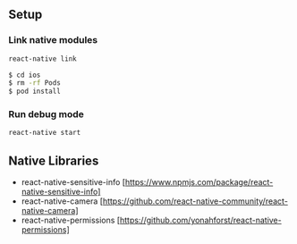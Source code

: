 ## Setup
### Link native modules

```sh
react-native link
```

```sh
$ cd ios
$ rm -rf Pods
$ pod install
```

### Run debug mode

```sh
react-native start
```

## Native Libraries

* react-native-sensitive-info [https://www.npmjs.com/package/react-native-sensitive-info]
* react-native-camera [https://github.com/react-native-community/react-native-camera]
* react-native-permissions [https://github.com/yonahforst/react-native-permissions]